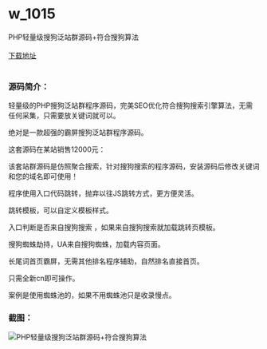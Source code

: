 # w_1015
PHP轻量级搜狗泛站群源码+符合搜狗算法
<br/></br>
[下载地址](https://www.uuid2.com/1015.html "下载地址")
<br/></br>
<h3>源码简介：</h3>
<p>轻量级的PHP搜狗泛站群程序源码，完美SEO优化符合搜狗搜索引擎算法，无需任何采集，只需要放关键词就可以。<p>
<p>绝对是一款超强的霸屏搜狗泛站群程序源码。<p>
<p>这套源码在某站销售12000元：<p>
<p>该套站群源码是仿照聚合搜索，针对搜狗搜索的程序源码，安装源码后修改关键词和您的域名即可使用！<p>
<p>程序使用入口代码跳转，抛弃以往JS跳转方式，更方便灵活。<p>
<p>跳转模板，可以自定义模板样式。<p>
<p>入口判断是否来自搜狗搜索 ，如果来自搜狗搜索就加载跳转页模板。<p>
<p>搜狗蜘蛛劫持，UA来自搜狗蜘蛛，加载内容页面。<p>
<p>长尾词首页霸屏，无需其他排名程序辅助，自然排名直接首页。<p>
<p>只需全新cn即可操作。<p>
<p>案例是使用蜘蛛池的，如果不用蜘蛛池只是收录慢点。<p>
<h3>截图：</h3>
<img src="https://www.uuid2.com/wp-content/uploads/img/202105/c632cbe234.gif" alt="PHP轻量级搜狗泛站群源码+符合搜狗算法">
